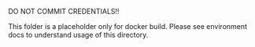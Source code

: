 DO NOT COMMIT CREDENTIALS!!

This folder is a placeholder only for docker build. Please see environment docs to understand usage of this directory.
